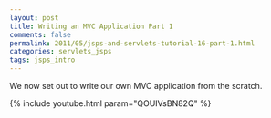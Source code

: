 ```yaml
---           
layout: post
title: Writing an MVC Application Part 1
comments: false
permalink: 2011/05/jsps-and-servlets-tutorial-16-part-1.html
categories: servlets_jsps
tags: jsps_intro
---
```


We now set out to write our own MVC application from the scratch.

{% include youtube.html param="QOUIVsBN82Q" %}
